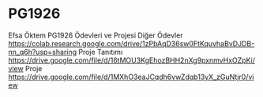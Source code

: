 # PG1926
Efsa Öktem PG1926 Ödevleri ve Projesi
Diğer Ödevler https://colab.research.google.com/drive/1zPbAqD36sw0FtKquvhaBvDJDB-nn_q6h?usp=sharing
Proje Tanıtımı https://drive.google.com/file/d/16tMOU3KgEhozBHH2nXg9pxnmvHxOZpKi/view
Proje https://drive.google.com/file/d/1MXhO3eaJCqdh6vwZdqb13yX_zGuNtjr0/view

